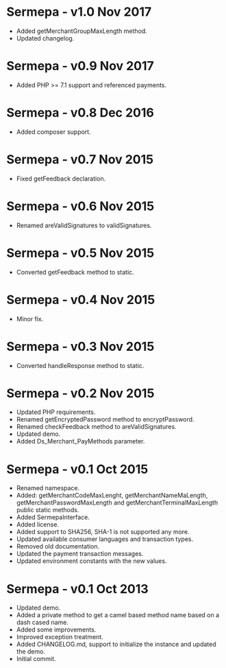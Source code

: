 Sermepa - v1.0 Nov 2017
=======================
- Added getMerchantGroupMaxLength method.
- Updated changelog.

Sermepa - v0.9 Nov 2017
=======================
- Added PHP >= 7.1 support and referenced payments.

Sermepa - v0.8 Dec 2016
=======================
- Added composer support.

Sermepa - v0.7 Nov 2015
=======================
- Fixed getFeedback declaration.

Sermepa - v0.6 Nov 2015
=======================
- Renamed areValidSignatures to validSignatures.

Sermepa - v0.5 Nov 2015
=======================
- Converted getFeedback method to static.

Sermepa - v0.4 Nov 2015
=======================
- Minor fix.

Sermepa - v0.3 Nov 2015
=======================
- Converted handleResponse method to static.

Sermepa - v0.2 Nov 2015
=======================
- Updated PHP requirements.
- Renamed getEncryptedPassword method to encryptPassword.
- Renamed checkFeedback method to areValidSignatures.
- Updated demo.
- Added Ds_Merchant_PayMethods parameter.

Sermepa - v0.1 Oct 2015
======================
- Renamed namespace.
- Added: getMerchantCodeMaxLenght, getMerchantNameMaLength, getMerchantPasswordMaxLength and getMerchantTerminalMaxLength public static methods.
- Added SermepaInterface.
- Added license.
- Added support to SHA256, SHA-1 is not supported any more.
- Updated available consumer languages and transaction types.
- Removed old documentation.
- Updated the payment transaction messages.
- Updated environment constants with the new values.

Sermepa - v0.1 Oct 2013
=========================
- Updated demo.
- Added a private method to get a camel based method name based on a dash cased name.
- Added some improvements.
- Improved exception treatment.
- Added CHANGELOG.md, support to initialize the instance and updated the demo.
- Initial commit.
